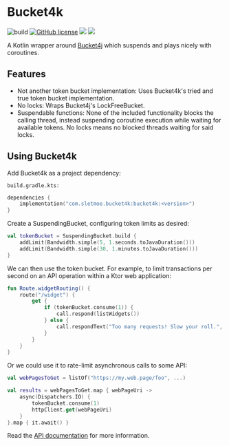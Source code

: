 # Bucket4k
![build](https://github.com/ksletmoe/Bucket4k/actions/workflows/build.yml/badge.svg)
[![GitHub license](https://img.shields.io/badge/license-Apache%20License%202.0-blue.svg?style=flat)](https://github.com/ksletmoe/Bucket4k/blob/mainline/LICENSE)
[<img src="https://img.shields.io/maven-central/v/com.sletmoe.bucket4k/bucket4k.svg?label=latest%20release"/>](http://search.maven.org/#search%7Cga%7C1%bucket4k)
[<img src="https://img.shields.io/nexus/s/https/oss.sonatype.org/com.sletmoe.bucket4k/bucket4k.svg?label=latest%20snapshot&style=plastic"/>](https://oss.sonatype.org/content/repositories/snapshots/com/sletmoe/bucket4k/bucket4k/)


A Kotlin wrapper around [Bucket4j](https://github.com/bucket4j/bucket4j) which suspends and plays nicely with coroutines.

## Features
* Not another token bucket implementation: Uses Bucket4k's tried and true token bucket implementation.
* No locks: Wraps Bucket4j's LockFreeBucket.
* Suspendable functions: None of the included functionality blocks the calling thread, instead suspending coroutine 
  execution while waiting for available tokens. No locks means no blocked threads waiting for said locks.

## Using Bucket4k
Add Bucket4k as a project dependency:

`build.gradle.kts:`
```kotlin
dependencies {
    implementation("com.sletmoe.bucket4k:bucket4k:<version>")
}
```

Create a SuspendingBucket, configuring token limits as desired:

```kotlin
val tokenBucket = SuspendingBucket.build {
    addLimit(Bandwidth.simple(5, 1.seconds.toJavaDuration()))
    addLimit(Bandwidth.simple(30, 1.minutes.toJavaDuration()))
}
```

We can then use the token bucket. For example, to limit transactions per second on an API operation within a Ktor web application:
```kotlin
fun Route.widgetRouting() {
    route("/widget") {
        get {
            if (tokenBucket.consume(1)) {
                call.respond(listWidgets())
            } else {
                call.respondText("Too many requests! Slow your roll.", status = HttpStatusCode.TooManyRequests)
            }
        }
    }
}
```

Or we could use it to rate-limit asynchronous calls to some API:

```kotlin
val webPagesToGet = listOf("https://my.web.page/foo", ...)

val results = webPagesToGet.map { webPageUri ->
    async(Dispatchers.IO) { 
        tokenBucket.consume(1)
        httpClient.get(webPageUri)
    }
}.map { it.await() }
```

Read the [API documentation](https://ksletmoe.github.io/Bucket4k/-bucket4k/com.sletmoe.bucket4k/index.html) for more information.
